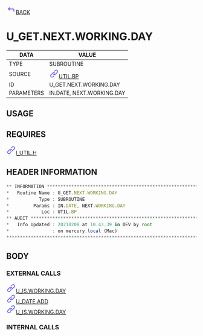 <img src="../.resources/themes/unicons-line-6563ff/corner-up-left-alt.svg" alt="BACK" width="25" />[BACK](../DOCS/UTIL.BP.md)  
# U_GET.NEXT.WORKING.DAY  
|DATA|VALUE|
| --- | --- |
|TYPE|SUBROUTINE|
|SOURCE|<img src="../.resources/themes/unicons-line-6563ff/link.svg" alt="UTIL.BP" width="25" />[UTIL.BP](../DOCS/UTIL.BP.md)|
|ID|U_GET.NEXT.WORKING.DAY|
|PARAMETERS|IN.DATE, NEXT.WORKING.DAY|
    
## USAGE  
  
## REQUIRES  
<img src="../.resources/themes/unicons-line-6563ff/link.svg" alt="I_UTIL.H" width="25" />[I_UTIL.H](../DOCS.PAGE/I_UTIL.H.md)  
    
## HEADER INFORMATION  
```javascript
** INFORMATION ****************************************************************
*   Routine Name : U_GET.NEXT.WORKING.DAY
*           Type : SUBROUTINE
*         Params : IN.DATE, NEXT.WORKING.DAY
*            Loc : UTIL.BP
** AUDIT **********************************************************************
*   Info Updated : 20210208 at 10.43.39 in DEV by root
*                : on mercury.local (Mac)
*******************************************************************************

```
## BODY  
### EXTERNAL CALLS  
<img src="../.resources/themes/unicons-line-6563ff/link.svg" alt="U_IS.WORKING.DAY" width="25" />[U_IS.WORKING.DAY](../DOCS.PAGE/U_IS.WORKING.DAY.md)  
<img src="../.resources/themes/unicons-line-6563ff/link.svg" alt="U_DATE.ADD" width="25" />[U_DATE.ADD](../DOCS.PAGE/U_DATE.ADD.md)  
<img src="../.resources/themes/unicons-line-6563ff/link.svg" alt="U_IS.WORKING.DAY" width="25" />[U_IS.WORKING.DAY](../DOCS.PAGE/U_IS.WORKING.DAY.md)  
### INTERNAL CALLS  
  
